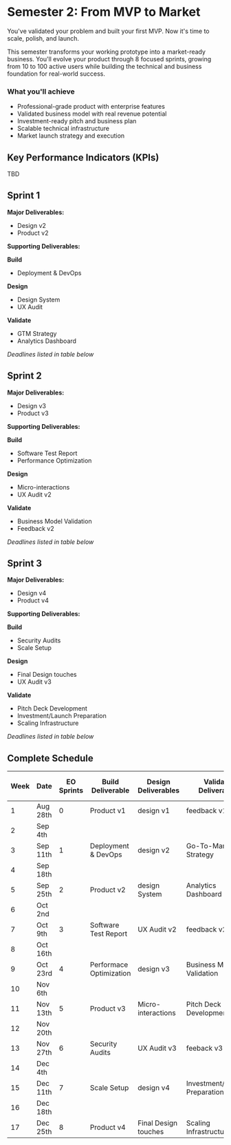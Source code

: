 # Semester 2: From MVP to Market

You've validated your problem and built your first MVP. Now it's time to scale, polish, and launch.

This semester transforms your working prototype into a market-ready business. You'll evolve your product through 8 focused sprints, growing from 10 to 100 active users while building the technical and business foundation for real-world success.

### What you'll achieve
- Professional-grade product with enterprise features
- Validated business model with real revenue potential  
- Investment-ready pitch and business plan
- Scalable technical infrastructure
- Market launch strategy and execution

## Key Performance Indicators (KPIs)
TBD

## Sprint 1

**Major Deliverables:**
- Design v2
- Product v2

**Supporting Deliverables:**

**Build**
- Deployment & DevOps

**Design**
- Design System
- UX Audit

**Validate**
- GTM Strategy
- Analytics Dashboard

*Deadlines listed in table below*

## Sprint 2

**Major Deliverables:**
- Design v3
- Product v3

**Supporting Deliverables:**

**Build**
- Software Test Report
- Performance Optimization

**Design**
- Micro-interactions
- UX Audit v2

**Validate**
- Business Model Validation
- Feedback v2

*Deadlines listed in table below*



## Sprint 3

**Major Deliverables:**
- Design v4
- Product v4

**Supporting Deliverables:**

**Build**
- Security Audits
- Scale Setup

**Design**
- Final Design touches
- UX Audit v3

**Validate**
- Pitch Deck Development
- Investment/Launch Preparation
- Scaling Infrastructure

*Deadlines listed in table below*





## Complete Schedule

| Week | Date | EO Sprints | Build Deliverable | Design Deliverables | Validate Deliverable | Data/Content | # Active Users |
|------|------|------------|-------------------|---------------------|---------------------|--------------|----------------|
| 1 | Aug 28th | 0 | Product v1 | design v1 | feedback v1 | Mock | 0 |
| 2 | Sep 4th | | | | | | |
| 3 | Sep 11th | 1 | Deployment & DevOps | design v2 | Go-To-Market Strategy | | |
| 4 | Sep 18th | | | | | | |
| 5 | Sep 25th | 2 | Product v2 | design System | Analytics Dashboard | Min | 10 |
| 6 | Oct 2nd | | | | | | |
| 7 | Oct 9th | 3 | Software Test Report | UX Audit v2 | feedback v2 | | |
| 8 | Oct 16th | | | | | | |
| 9 | Oct 23rd | 4 | Performace Optimization | design v3 | Business Model Validation | Avg | |
| 10 | Nov 6th | | | | | | |
| 11 | Nov 13th | 5 | Product v3 | Micro-interactions | Pitch Deck Development | Avg*2 | 50 |
| 12 | Nov 20th | | | | | | |
| 13 | Nov 27th | 6 | Security Audits | UX Audit v3 | feeback v3 | | |
| 14 | Dec 4th | | | | | | |
| 15 | Dec 11th | 7 | Scale Setup | design v4 | Investment/Launch Preparation | | |
| 16 | Dec 18th | | | | | | |
| 17 | Dec 25th | 8 | Product v4 | Final Design touches | Scaling Infrastructure | Avg*3 | 100 |

